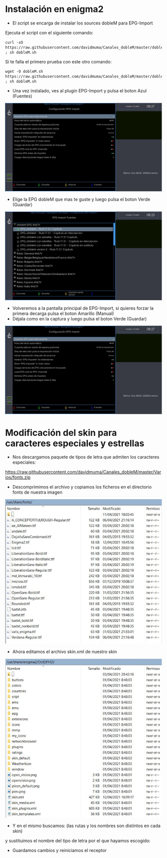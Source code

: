# <b>Instalación en enigma2 </B>

- El script se encarga de instalar los sources dobleM para EPG-Import

Ejecuta el script con el siguiente comando:
```
curl -sO https://raw.githubusercontent.com/davidmuma/Canales_dobleM/master/dobleM.sh ; sh dobleM.sh
```
Si te falla el primero prueba con este otro comando:
```
wget -O dobleM.sh https://raw.githubusercontent.com/davidmuma/Canales_dobleM/master/dobleM.sh ; sh dobleM.sh
```

- Una vez instalado, ves al plugin EPG-Import y pulsa el boton Azul (Fuentes)

![alt text](https://raw.githubusercontent.com/davidmuma/Canales_dobleM/master/Varios/E2_I1.jpg)

- Elige la EPG dobleM que mas te guste y luego pulsa el boton Verde (Guardar)

![alt text](https://raw.githubusercontent.com/davidmuma/Canales_dobleM/master/Varios/E2_I2.jpg)

- Volveremos a la pantalla principal de EPG-Import, si quieres forzar la primera decarga pulsa el boton Amarillo (Manual)
- Déjala como en la captura y luego pulsa el boton Verde (Guardar)

![alt text](https://raw.githubusercontent.com/davidmuma/Canales_dobleM/master/Varios/E2_I1.jpg)
#

# Modificación del skin para caracteres especiales y estrellas

- Nos descargamos paquete de tipos de letra que admiten los caracteres especiales:

https://raw.githubusercontent.com/davidmuma/Canales_dobleM/master/Varios/fonts.zip

- Descomprimimos el archivo y copiamos los ficheros en el directorio fonts de nuestra imagen

![alt text](https://raw.githubusercontent.com/davidmuma/Canales_dobleM/master/Varios/E2_S1.jpg)

- Ahora editamos el archivo skin.xml de nuestro skin

![alt text](https://raw.githubusercontent.com/davidmuma/Canales_dobleM/master/Varios/E2_S2.jpg)

- Y en el mismo buscamos: (las rutas y los nombres son distintos en cada skin)

<font filename="/usr/share/fonts/OpenSans-Regular.ttf" name="Regular" scale="95"/>   

y sustituimos el nombre del tipo de letra por el que hayamos escogido:

<font filename="/usr/share/fonts/NanumGothic.ttf" name="Regular" scale="95"/> 

- Guardamos cambios y reiniciamos el receptor






